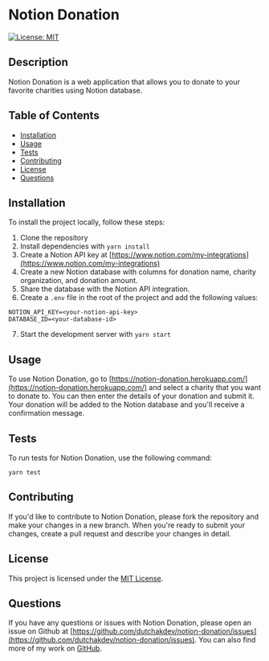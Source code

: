 # Notion Donation

[![License: MIT](https://img.shields.io/badge/License-MIT-yellow.svg)](https://opensource.org/licenses/MIT)

## Description

Notion Donation is a web application that allows you to donate to your favorite charities using Notion database.

## Table of Contents

- [Installation](#installation)
- [Usage](#usage)
- [Tests](#tests)
- [Contributing](#contributing)
- [License](#license)
- [Questions](#questions)

## Installation

To install the project locally, follow these steps:

1. Clone the repository
2. Install dependencies with `yarn install`
3. Create a Notion API key at [https://www.notion.com/my-integrations](https://www.notion.com/my-integrations)
4. Create a new Notion database with columns for donation name, charity organization, and donation amount.
5. Share the database with the Notion API integration.
6. Create a `.env` file in the root of the project and add the following values:

```
NOTION_API_KEY=<your-notion-api-key>
DATABASE_ID=<your-database-id>
```

7. Start the development server with `yarn start`

## Usage

To use Notion Donation, go to [https://notion-donation.herokuapp.com/](https://notion-donation.herokuapp.com/) and select a charity that you want to donate to. You can then enter the details of your donation and submit it. Your donation will be added to the Notion database and you'll receive a confirmation message.

## Tests

To run tests for Notion Donation, use the following command:

```
yarn test
```

## Contributing

If you'd like to contribute to Notion Donation, please fork the repository and make your changes in a new branch. When you're ready to submit your changes, create a pull request and describe your changes in detail.

## License

This project is licensed under the [MIT License](https://opensource.org/licenses/MIT).

## Questions

If you have any questions or issues with Notion Donation, please open an issue on Github at [https://github.com/dutchakdev/notion-donation/issues](https://github.com/dutchakdev/notion-donation/issues). You can also find more of my work on [GitHub](https://github.com/dutchakdev).